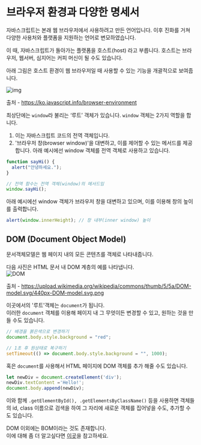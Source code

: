 # 브라우저 환경과 다양한 명세서

자바스크립트는 본래 웹 브라우저에서 사용하려고 만든 언어입니다. 이후 진화를 거쳐 다양한 사용처와 플랫폼을 지원하는 언어로 변모하였습니다.

이 때, 자바스크립트가 돌아가는 플랫폼을 호스트(host) 라고 부릅니다. 호스트는 브라우저, 웹서버, 심지어는 커피 머신이 될 수도 있습니다. 

아래 그림은 호스트 환경이 웹 브라우저일 때 사용할 수 있는 기능을 개괄적으로 보여줍니다.

![img](https://ko.javascript.info/article/browser-environment/windowObjects.svg)

출처 - https://ko.javascript.info/browser-environment

최상단에는 ```window```라 불리는 ‘루트’ 객체가 있습니다. ```window``` 객체는 2가지 역할을 합니다.

1. 이는 자바스크립트 코드의 전역 객체입니다.
2. '브라우저 창(browser window)'을 대변하고, 이를 제어할 수 있는 메서드를 제공합니다.
아래 예시에선 window 객체를 전역 객체로 사용하고 있습니다.

``` js
function sayHi() {
  alert("안녕하세요.");
}

// 전역 함수는 전역 객체(window)의 메서드임
window.sayHi();
```

아래 예시에선 window 객체가 브라우저 창을 대변하고 있으며, 이를 이용해 창의 높이를 출력합니다.
``` js
alert(window.innerHeight); // 창 내부(inner window) 높이
```

## DOM (Document Object Model)
문서객체모델은 웹 페이지 내의 모든 콘텐츠를 객체로 나타내줍니다. 

다음 사진은 HTML 문서 내 DOM 계층의 예를 나타냅니다.   
![DOM](https://upload.wikimedia.org/wikipedia/commons/thumb/5/5a/DOM-model.svg/440px-DOM-model.svg.png)

출처 - https://upload.wikimedia.org/wikipedia/commons/thumb/5/5a/DOM-model.svg/440px-DOM-model.svg.png

이곳에서의 '루트'객체는 ```document```가 됩니다.   
이러한 ```document``` 객체를 이용해 페이지 내 그 무엇이든 변경할 수 있고, 원하는 것을 만들 수도 있습니다.

``` js
// 배경을 붉은색으로 변경하기
document.body.style.background = "red";

// 1초 후 원상태로 복구하기
setTimeout(() => document.body.style.background = "", 1000);
```
혹은 ```document```를 사용해서 HTML 페이지에 DOM 객체를 추가 해줄 수도 있습니다.

``` js
let newDiv = document.createElement('div');
newDiv.textContent ='Hello!';
document.body.append(newDiv);
```
이와 함께 ```.getElementById(), .getElementsByClassName()``` 등을 사용하면 객체들의 id, class 이름으로 검색을 하여 그 자리에 새로운 객체를 집어넣을 수도, 추가할 수도 있습니다.

DOM 이외에는 BOM이라는 것도 존재합니다.   
이에 대해 좀 더 알고싶다면 [이곳](https://ko.javascript.info/browser-environment#ref-684)을 참고하세요.